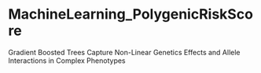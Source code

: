 # MachineLearning_PolygenicRiskScore
Gradient Boosted Trees Capture Non-Linear Genetics Effects and Allele Interactions in Complex Phenotypes
